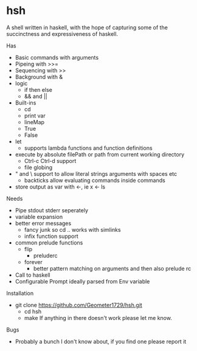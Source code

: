 # hsh
A shell written in haskell, with the hope of capturing some of the succinctness and expressiveness of haskell.

Has
  * Basic commands with arguments
  * Pipeing with >>=
  * Sequencing with >>
  * Background with &
  * logic 
    * if then else 
    * && and ||
  * Built-ins
    * cd 
    * print var 
    * lineMap
    * True
    * False
  * let
    * supports lambda functions and function definitions
  * execute by absolute filePath or path from current working directory
	* Ctrl-c Ctrl-d support
	* file globing
  * " and \\ support to allow literal strings arguments with spaces etc
	* backticks allow evaluating commands inside commands
  * store output as var with <-, ie x <- ls

Needs
  * Pipe stdout stderr seperately
  * variable expansion
  * better error messages
	* fancy junk so cd .. works with simlinks 
	* infix function support
  * common prelude functions
    * flip
      * preluderc
    * forever
      * better pattern matching on arguments and then also prelude rc
  * Call to haskell
  * Configurable Prompt ideally parsed from Env variable

Installation
  * git clone https://github.com/Geometer1729/hsh.git
	* cd hsh
	* make 
	If anything in there doesn't work please let me know.

Bugs
  * Probably a bunch I don't know about, if you find one please report it
